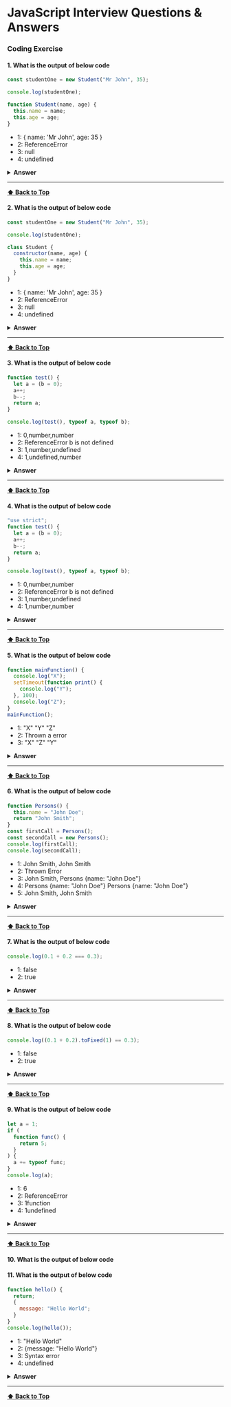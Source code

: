 # JavaScript Interview Questions & Answers

### Coding Exercise

#### 1. What is the output of below code

```javascript
const studentOne = new Student("Mr John", 35);

console.log(studentOne);

function Student(name, age) {
  this.name = name;
  this.age = age;
}
```

- 1: { name: 'Mr John', age: 35 }
- 2: ReferenceError
- 3: null
- 4: undefined

<details><summary><b>Answer</b></summary>
<p>

##### Answer: 1

The function declarations are hoisted similar to any variables. So the placement for `Student` function declaration doesn't make any difference.

</p>
</details>

---

**[⬆ Back to Top](#Coding-Exercise)**

#### 2. What is the output of below code

```javascript
const studentOne = new Student("Mr John", 35);

console.log(studentOne);

class Student {
  constructor(name, age) {
    this.name = name;
    this.age = age;
  }
}
```

- 1: { name: 'Mr John', age: 35 }
- 2: ReferenceError
- 3: null
- 4: undefined

<details><summary><b>Answer</b></summary>
<p>

##### Answer: 2

Create object with function constructor hoisting will behave like a normal function declaration hoisting but in the time of class it will give thrown an ReferenceError can not access `Student` before initialization.

</p>
</details>

---

**[⬆ Back to Top](#Coding-Exercise)**

#### 3. What is the output of below code

```javascript
function test() {
  let a = (b = 0);
  a++;
  b--;
  return a;
}

console.log(test(), typeof a, typeof b);
```

- 1: 0,number,number
- 2: ReferenceError b is not defined
- 3: 1,number,undefined
- 4: 1,undefined,number

<details><summary><b>Answer</b></summary>
<p>

##### Answer: 4

Concept need to understand this problem :

- increment decrement operator workflow
- Scope

Here in the test function when it called:

- 1st new variable is declared as `a` and also assign value by `b = 0`
- Actually here `b` is another variable which is declared in the global scope.
- The scenario is look like this :
  ```javascript
  let a = b;
  b = 0;
  ```
  Here `b` is in the global scope. You can access this `b` in window or global object.
- After increment by 1 (a++) `a` is now `1` and after decrement by 1 (b--) b is now `-1'
- Test() function returns `a` which is `1`
  -typeof `a` is `undefined` because it is not exist outside the function scope
  -typeof `b` is `number`

</p>
</details>

---

**[⬆ Back to Top](#Coding-Exercise)**

#### 4. What is the output of below code

```javascript
"use strict";
function test() {
  let a = (b = 0);
  a++;
  b--;
  return a;
}

console.log(test(), typeof a, typeof b);
```

- 1: 0,number,number
- 2: ReferenceError b is not defined
- 3: 1,number,undefined
- 4: 1,number,number

<details><summary><b>Answer</b></summary>
<p>

##### Answer: 2

Concept need to understand this problem :

- increment decrement operator workflow
- Scope
- workflow of use strict

Here in the test function when it called:

- 1st new variable is declared as `a` and also assign value by `b = 0`
- Actually here `b` is not declared in the global scope implicitly way because of `use strict`.
- That's why it gave a `ReferenceError error b is not defined `

</p>
</details>

---

**[⬆ Back to Top](#Coding-Exercise)**

#### 5. What is the output of below code

```javascript
function mainFunction() {
  console.log("X");
  setTimeout(function print() {
    console.log("Y");
  }, 100);
  console.log("Z");
}
mainFunction();
```

- 1: "X" "Y" "Z"
- 2: Thrown a error
- 3: "X" "Z" "Y"

<details><summary><b>Answer</b></summary>
<p>

##### Answer: 3

Concept need to understand this problem :

- How JavaScript handle Asynchronous request

Coding WorkFlow:

- In JavaScript when there have any Asynchronous behavior has found, Then engine keeps that type of request into WebAPI and execute all others Non Asynchronous request. After finish those request it will come to the Call Stack through out Call back queue and event loop.

</p>
</details>

---

**[⬆ Back to Top](#Coding-Exercise)**

#### 6. What is the output of below code

```javascript
function Persons() {
  this.name = "John Doe";
  return "John Smith";
}
const firstCall = Persons();
const secondCall = new Persons();
console.log(firstCall);
console.log(secondCall);
```

- 1: John Smith, John Smith
- 2: Thrown Error
- 3: John Smith, Persons {name: "John Doe"}
- 4: Persons {name: "John Doe"} Persons {name: "John Doe"}
- 5: John Smith, John Smith

<details><summary><b>Answer</b></summary>
<p>

##### Answer: 3

Here when the firstCall happen it will call that function with out `new Key word`. That's why it will return `"John Smith"`. Because without using `new keyword` a constructor function can not create a instance of a object.
So when the `secondCall` happen with new keyword that time it will create a instance of `Persons` constructor and give that instance as an output object.

</p>
</details>

---

**[⬆ Back to Top](#Coding-Exercise)**

#### 7. What is the output of below code

```javascript
console.log(0.1 + 0.2 === 0.3);
```

- 1: false
- 2: true

<details><summary><b>Answer</b></summary>
<p>

##### Answer: 1

It will happen because of floating problem. If we make a addition between `0.1 + 0.2` it will give a result of `0.300000000004` somethings like this.
So Comparing between `0.1 + 0.2 == 0.3` is like `0.3000000004 == 0.3` which is no make sense. So that it will give false

</p>
</details>

---

**[⬆ Back to Top](#Coding-Exercise)**

#### 8. What is the output of below code

```javascript
console.log((0.1 + 0.2).toFixed(1) == 0.3);
```

- 1: false
- 2: true

<details><summary><b>Answer</b></summary>
<p>

##### Answer: 2

When we compare between `0.1 + 0.2 == 0.3` it will look like this `0.30000004 == 0.3` that's why it will give false but when we use `toFixed(1)` method,
We know toFixed() method will fixed the fractional in a fix range. When we fix that amount to `(1)` that time actually it will compare like this way -
`0.3 == 0.3 ` which is true.

</p>
</details>

---

**[⬆ Back to Top](#Coding-Exercise)**

#### 9. What is the output of below code

```javascript
let a = 1;
if (
  function func() {
    return 5;
  }
) {
  a += typeof func;
}
console.log(a);
```

- 1: 6
- 2: ReferenceError
- 3: 1function
- 4: 1undefined

<details><summary><b>Answer</b></summary>
<p>

##### Answer: 4

We know that in the if block it just keep a expression. So here in the if condition block a `function` exist but it will keep the expression not a function reference. So here `func(){}` will just convert to boolean.
Since there don't have any reference of `function` `func (){}` so it's type is `undefined` because of `hoisting`.
So ultimately it will just concat `1` with `undefined` and give a result `1undefined` because of assign operator `+=` assignment operator

</p>
</details>

---

**[⬆ Back to Top](#Coding-Exercise)**

#### 10. What is the output of below code

#### 11. What is the output of below code

```javascript
function hello() {
  return;
  {
    message: "Hello World";
  }
}
console.log(hello());
```

- 1: "Hello World"
- 2: {message: "Hello World"}
- 3: Syntax error
- 4: undefined

<details><summary><b>Answer</b></summary>
<p>

##### Answer: 4

Because of using `;` after return the statement will end and return `undefined`.

</p>
</details>

---

**[⬆ Back to Top](#Coding-Exercise)**
